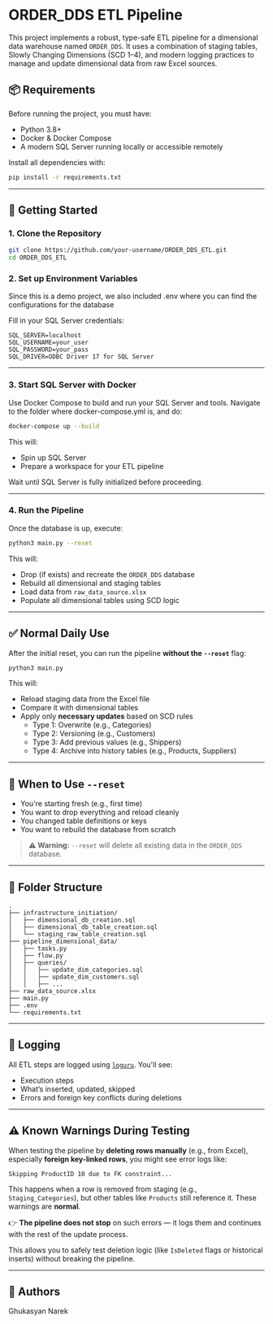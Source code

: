 # ORDER_DDS ETL Pipeline

This project implements a robust, type-safe ETL pipeline for a dimensional data warehouse named `ORDER_DDS`. It uses a combination of staging tables, Slowly Changing Dimensions (SCD 1–4), and modern logging practices to manage and update dimensional data from raw Excel sources.

## 📦 Requirements

Before running the project, you must have:

- Python 3.8+
- Docker & Docker Compose
- A modern SQL Server running locally or accessible remotely

Install all dependencies with:

```bash
pip install -r requirements.txt
```

---

## 🚀 Getting Started

### 1. Clone the Repository

```bash
git clone https://github.com/your-username/ORDER_DDS_ETL.git
cd ORDER_DDS_ETL
```

### 2. Set up Environment Variables

Since this is a demo project, we also included .env where you can find the configurations for the database

Fill in your SQL Server credentials:

```
SQL_SERVER=localhost
SQL_USERNAME=your_user
SQL_PASSWORD=your_pass
SQL_DRIVER=ODBC Driver 17 for SQL Server
```

---

### 3. Start SQL Server with Docker

Use Docker Compose to build and run your SQL Server and tools. Navigate to the folder where docker-compose.yml is, and do:

```bash
docker-compose up --build
```

This will:
- Spin up SQL Server
- Prepare a workspace for your ETL pipeline

Wait until SQL Server is fully initialized before proceeding.

---

### 4. Run the Pipeline

Once the database is up, execute:

```bash
python3 main.py --reset
```

This will:

- Drop (if exists) and recreate the `ORDER_DDS` database
- Rebuild all dimensional and staging tables
- Load data from `raw_data_source.xlsx`
- Populate all dimensional tables using SCD logic

---

## ✅ Normal Daily Use

After the initial reset, you can run the pipeline **without the `--reset`** flag:

```bash
python3 main.py
```

This will:

- Reload staging data from the Excel file
- Compare it with dimensional tables
- Apply only **necessary updates** based on SCD rules
  - Type 1: Overwrite (e.g., Categories)
  - Type 2: Versioning (e.g., Customers)
  - Type 3: Add previous values (e.g., Shippers)
  - Type 4: Archive into history tables (e.g., Products, Suppliers)

---

## 🔁 When to Use `--reset`

- You're starting fresh (e.g., first time)
- You want to drop everything and reload cleanly
- You changed table definitions or keys
- You want to rebuild the database from scratch

> **⚠️ Warning:** `--reset` will delete all existing data in the `ORDER_DDS` database.

---

## 📁 Folder Structure

```plaintext
.
├── infrastructure_initiation/
│   ├── dimensional_db_creation.sql
│   ├── dimensional_db_table_creation.sql
│   └── staging_raw_table_creation.sql
├── pipeline_dimensional_data/
│   ├── tasks.py
│   ├── flow.py
│   ├── queries/
│   │   ├── update_dim_categories.sql
│   │   ├── update_dim_customers.sql
│   │   ├── ...
├── raw_data_source.xlsx
├── main.py
├── .env
└── requirements.txt
```

---

## 📓 Logging

All ETL steps are logged using [`loguru`](https://github.com/Delgan/loguru). You'll see:

- Execution steps
- What’s inserted, updated, skipped
- Errors and foreign key conflicts during deletions

---

## ⚠️ Known Warnings During Testing

When testing the pipeline by **deleting rows manually** (e.g., from Excel), especially **foreign key-linked rows**, you might see error logs like:

```text
Skipping ProductID 10 due to FK constraint...
```

This happens when a row is removed from staging (e.g., `Staging_Categories`), but other tables like `Products` still reference it. These warnings are **normal**.

👉 **The pipeline does not stop** on such errors — it logs them and continues with the rest of the update process.

This allows you to safely test deletion logic (like `IsDeleted` flags or historical inserts) without breaking the pipeline.

---

## 🧠 Authors

Ghukasyan Narek
